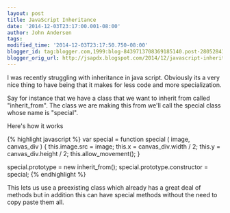```yaml
---
layout: post
title: JavaScript Inheritance
date: '2014-12-03T23:17:00.001-08:00'
author: John Andersen
tags:
modified_time: '2014-12-03T23:17:50.750-08:00'
blogger_id: tag:blogger.com,1999:blog-8439713708369185140.post-2805284161001054320
blogger_orig_url: http://jsapdx.blogspot.com/2014/12/javascript-inheritance.html
---
```


I was recently struggling with inheritance in java script. Obviously its a very nice thing to have being that it makes for less code and more specialization.

Say for instance that we have a class that we want to inherit from called "inherit_from". The class we are making this from we'll call the special class whose name is "special".

Here's how it works

{% highlight javascript %}
var special = function special ( image, canvas_div )
{
  this.image.src  = image;
  this.x = canvas_div.width / 2;
  this.y = canvas_div.height / 2;
  this.allow_movement();
}

special.prototype = new inherit_from();
special.prototype.constructor = special;
{% endhighlight %}

This lets us use a preexisting class which already has a great deal of methods but in addition this can have special methods without the need to copy paste them all.
